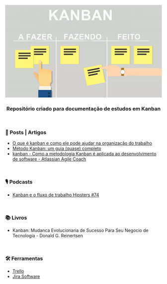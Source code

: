 <div align="center">
 
 ![Kanban](images/kanban.webp)

 ### Repositório criado para documentação de estudos em Kanban
  
</div>

<br>

### 📰 Posts | Artigos

+ [O que é kanban e como ele pode ajudar na organização do trabalho](https://blog.runrun.it/o-que-e-kanban/)
+ [Método Kanban: um guia (quase) completo](https://targetteal.com/pt/blog/metodo-kanban/)
+ [kanban - Como a metodologia Kanban é aplicada ao desenvolvimento de software - Atlassian Agile Coach](https://www.atlassian.com/br/agile)

<br>

### 🎙️ Podcasts

+ [Kanban e o fluxo de trabalho Hipsters #74](https://cursos.alura.com.br/hipsterstech-kanban-e-o-fluxo-de-trabalho-hipsters-74-a512)

<br>

### 📚 Livros
 
+ Kanban: Mudanca Evolucionaria de Sucesso Para Seu Negocio de Tecnologia - Donald G. Reinertsen 

<br>

### 🛠️ Ferramentas

+ [Trello](https://trello.com/pt-BR)
+ [Jira Software](https://trello.com/pt-BR)
